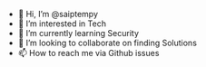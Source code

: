- 👋 Hi, I’m @saiptempy
- 👀 I’m interested in Tech
- 🌱 I’m currently learning Security
- 💞️ I’m looking to collaborate on finding Solutions
- 📫 How to reach me via Github issues

<!---
saiptempy/saiptempy is a ✨ special ✨ repository because its `README.md` (this file) appears on your GitHub profile.
You can click the Preview link to take a look at your changes.
--->
